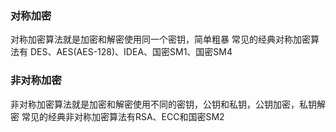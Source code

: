 ### 对称加密

对称加密算法就是加密和解密使用同一个密钥，简单粗暴
常见的经典对称加密算法有 DES、AES(AES-128)、IDEA、国密SM1、国密SM4


### 非对称加密
非对称加密算法就是加密和解密使用不同的密钥，公钥和私钥，公钥加密，私钥解密
常见的经典非对称加密算法有RSA、ECC和国密SM2

